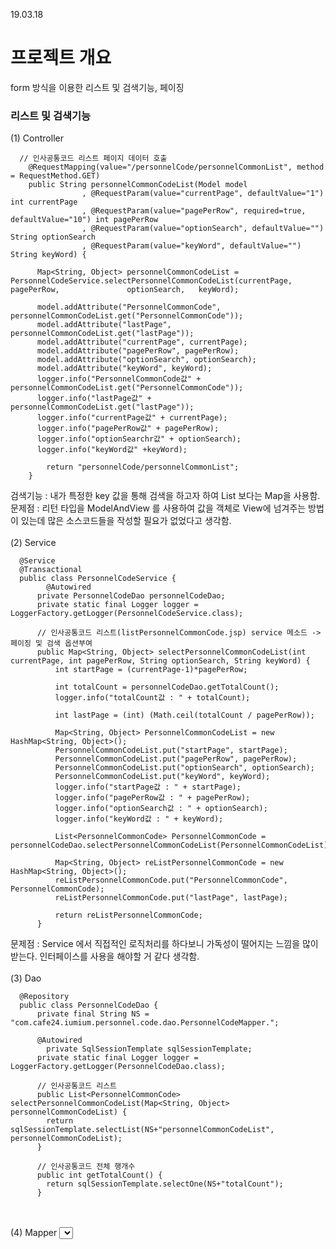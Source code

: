 19.03.18
# 프로젝트 개요 #
form 방식을 이용한 리스트 및 검색기능, 페이징 

### 리스트 및 검색기능 ###

(1) Controller
```
  // 인사공통코드 리스트 페이지 데이터 호출
	@RequestMapping(value="/personnelCode/personnelCommonList", method = RequestMethod.GET)
	public String personnelCommonCodeList(Model model
				, @RequestParam(value="currentPage", defaultValue="1") int currentPage
				, @RequestParam(value="pagePerRow", required=true, defaultValue="10") int pagePerRow
				, @RequestParam(value="optionSearch", defaultValue="") String optionSearch
				, @RequestParam(value="keyWord", defaultValue="") String keyWord) {
	
      Map<String, Object> personnelCommonCodeList = PersonnelCodeService.selectPersonnelCommonCodeList(currentPage, pagePerRow,               optionSearch,   keyWord);

      model.addAttribute("PersonnelCommonCode", personnelCommonCodeList.get("PersonnelCommonCode"));
      model.addAttribute("lastPage", personnelCommonCodeList.get("lastPage"));
      model.addAttribute("currentPage", currentPage);
      model.addAttribute("pagePerRow", pagePerRow);
      model.addAttribute("optionSearch", optionSearch);
      model.addAttribute("keyWord", keyWord);
      logger.info("PersonnelCommonCode값" + personnelCommonCodeList.get("PersonnelCommonCode"));
      logger.info("lastPage값" + personnelCommonCodeList.get("lastPage"));
      logger.info("currentPage값" + currentPage);
      logger.info("pagePerRow값" + pagePerRow);
      logger.info("optionSearchr값" + optionSearch);
      logger.info("keyWord값" +keyWord);

        return "personnelCode/personnelCommonList";
	}
```
검색기능 : 내가 특정한 key 값을 통해 검색을 하고자 하여 List 보다는 Map을 사용함.
문제점 : 리턴 타입을 ModelAndView 를 사용하여 값을 객체로 View에 넘겨주는 방법이 있는데 많은 소스코드들을 작성할 필요가 없었다고 생각함.
<br><br>
(2) Service
```
  @Service
  @Transactional
  public class PersonnelCodeService {
        @Autowired
      private PersonnelCodeDao personnelCodeDao;
      private static final Logger logger = LoggerFactory.getLogger(PersonnelCodeService.class);

      // 인사공통코드 리스트(listPersonnelCommonCode.jsp) service 메소드 -> 페이징 및 검색 옵션부여
      public Map<String, Object> selectPersonnelCommonCodeList(int currentPage, int pagePerRow, String optionSearch, String keyWord) {
          int startPage = (currentPage-1)*pagePerRow;

          int totalCount = personnelCodeDao.getTotalCount();
          logger.info("totalCount값 : " + totalCount);

          int lastPage = (int) (Math.ceil(totalCount / pagePerRow));

          Map<String, Object> PersonnelCommonCodeList = new HashMap<String, Object>();
          PersonnelCommonCodeList.put("startPage", startPage);
          PersonnelCommonCodeList.put("pagePerRow", pagePerRow);
          PersonnelCommonCodeList.put("optionSearch", optionSearch);
          PersonnelCommonCodeList.put("keyWord", keyWord);
          logger.info("startPage값 : " + startPage);
          logger.info("pagePerRow값 : " + pagePerRow);
          logger.info("optionSearch값 : " + optionSearch);
          logger.info("keyWord값 : " + keyWord);

          List<PersonnelCommonCode> PersonnelCommonCode = personnelCodeDao.selectPersonnelCommonCodeList(PersonnelCommonCodeList);

          Map<String, Object> reListPersonnelCommonCode = new HashMap<String, Object>();
          reListPersonnelCommonCode.put("PersonnelCommonCode", PersonnelCommonCode);
          reListPersonnelCommonCode.put("lastPage", lastPage);

          return reListPersonnelCommonCode;
      }
```
문제점 : Service 에서 직접적인 로직처리를 하다보니 가독성이 떨어지는 느낌을 많이 받는다. 인터페이스를 사용을 해야할 거 같다 생각함.
<br><br>
(3) Dao
```
  @Repository
  public class PersonnelCodeDao {
      private final String NS = "com.cafe24.iumium.personnel.code.dao.PersonnelCodeMapper.";

      @Autowired
        private SqlSessionTemplate sqlSessionTemplate;
      private static final Logger logger = LoggerFactory.getLogger(PersonnelCodeDao.class);

      // 인사공통코드 리스트
      public List<PersonnelCommonCode> selectPersonnelCommonCodeList(Map<String, Object> personnelCommonCodeList) {
        return sqlSessionTemplate.selectList(NS+"personnelCommonCodeList", personnelCommonCodeList);
      }
      
      // 인사공통코드 전체 행개수
      public int getTotalCount() {
        return sqlSessionTemplate.selectOne(NS+"totalCount");
      }
```
<br><br>
(4) Mapper
<mapper namespace="com.cafe24.iumium.personnel.code.dao.PersonnelCodeMapper">
	<!-- 인사공통코드 리스트 조회 -->
    <select id="personnelCommonCodeList"
        parameterType="java.util.Map"
        resultType="com.cafe24.iumium.personnel.code.dto.PersonnelCommonCode">
      SELECT 
         personnel_common_appointment_code AS personnelCommonAppointmentCode
         , personnel_common_appointment_code_name AS personnelCommonAppointmentCodeName
         , personnel_common_use_existence_nonexistence AS personnelCommonUseExistenceNonexistence
         , personnel_common_registration_date AS personnelCommonRegistrationDate
         , personnel_common_modification_date AS personnelCommonModificationDate
      FROM ilban_personnel_common
        <if test="!keyWord.equals('')">
           <choose>
              <when test="!optionSearch.equals('')">
                WHERE personnel_common_appointment_code LIKE #{keyWord} AND personnel_common_appointment_code_name LIKE #{optionSearch}
              </when>
           </choose>
        </if>
        <if test="keyWord.equals('')">
          <choose>
            <when test="!optionSearch.equals('')">
                WHERE personnel_common_appointment_code_name LIKE #{optionSearch}
            </when>
          </choose>
        </if>
      ORDER BY personnel_common_appointment_code
      ASC LIMIT #{startPage}, #{pagePerRow}
    </select>
</mapper>
